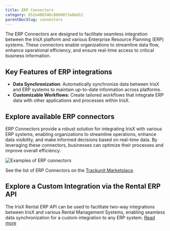 ```yaml
---
title: ERP Connectors
category: 652e408346c8860073a6bd12
parentDocSlug: connectors
---
```


The ERP Connectors are designed to facilitate seamless integration between the IrisX platform and various Enterprise Resource Planning (ERP) systems. These connectors enable organizations to streamline data flow, enhance operational efficiency, and ensure real-time access to critical business information.

## Key Features of ERP integrations
- **Data Synchronization**: Automatically synchronize data between IrisX and ERP systems to maintain up-to-date information across platforms.
- **Customizable Workflows**: Create tailored workflows that integrate ERP data with other applications and processes within IrisX.

## Explore available ERP connectors
ERP Connectors provide a robust solution for integrating IrisX with various ERP systems, enabling organizations to streamline operations, enhance data visibility, and make informed decisions based on real-time data. By leveraging these connectors, businesses can optimize their processes and improve overall efficiency.

![Examples of ERP connectors](https://cdn.statically.io/gh/trackunit/developer-hub/master/guides/integrations-connectors/erp-connectors-examples.png)

See the list of ERP Connectors on the [Trackunit Marketplace](https://new.manager.trackunit.com/marketplace?q=&c=RENTAL_MANAGEMENT).

## Explore a Custom Integration via the Rental ERP API
The IrisX Rental ERP API can be used to facilitate two-way integrations between IrisX and various Rental Management Systems, enabling seamless data synchronization for a custom integration to any ERP system. [Read more](https://developers.trackunit.com/reference/rental-erp-api-intro)
